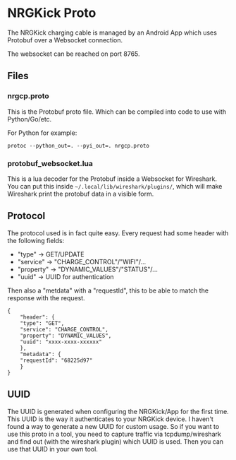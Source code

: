 # NRGKick Proto

The NRGKick charging cable is managed by an Android App which uses Protobuf over a Websocket connection.

The websocket can be reached on port 8765.

## Files
### nrgcp.proto
This is the Protobuf proto file. Which can be compiled into code to use with Python/Go/etc.

For Python for example:
```
protoc --python_out=. --pyi_out=. nrgcp.proto
```

### protobuf_websocket.lua
This is a lua decoder for the Protobuf inside a Websocket for Wireshark.
You can put this inside `~/.local/lib/wireshark/plugins/`, which will make Wireshark print the protobuf data in a visible form.

## Protocol
The protocol used is in fact quite easy.
Every request had some header with the following fields:
- "type" -> GET/UPDATE
- "service" -> "CHARGE_CONTROL"/"WIFI"/...
- "property" -> "DYNAMIC_VALUES"/"STATUS"/...
- "uuid" -> UUID for authentication

Then also a "metdata" with a "requestId", this to be able to match the response with the request.
```
{
    "header": {
    "type": "GET",
    "service": "CHARGE_CONTROL",
    "property": "DYNAMIC_VALUES",
    "uuid": "xxxx-xxxx-xxxxxx"
    },
    "metadata": {
    "requestId": "68225d97"
    }
}
```

## UUID
The UUID is generated when configuring the NRGKick/App for the first time.
This UUID is the way it authenticates to your NRGKick device.
I haven't found a way to generate a new UUID for custom usage.
So if you want to use this proto in a tool, you need to capture traffic via tcpdump/wireshark and find out (with the wireshark plugin) which UUID is used. Then you can use that UUID in your own tool.

